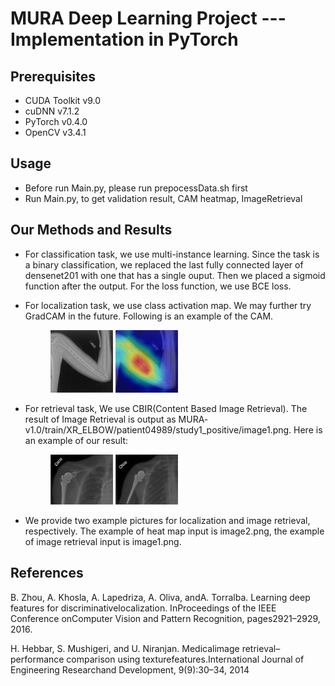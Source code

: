 MURA Deep Learning Project --- Implementation in PyTorch
======
Prerequisites
------
* CUDA Toolkit v9.0
* cuDNN v7.1.2
* PyTorch v0.4.0
* OpenCV v3.4.1


Usage
------
* Before run Main.py, please run prepocessData.sh first
* Run Main.py, to get validation result, CAM heatmap, ImageRetrieval

Our Methods and Results
------
* For classification task, we use multi-instance learning. Since the task is a binary classification, we replaced the last fully connected layer of densenet201 with one that has a single ouput. Then we placed a sigmoid function after the output. For the loss function, we use BCE loss.

* For localization task, we use class activation map. 
  We may further try GradCAM in the future. 
  Following is an example of the CAM.
  <figure class="half">
    <img src="https://github.com/GoAhead106283/MURA_deep_learning/blob/master/image2.png" title="original image" width="100" />
    <img src="https://github.com/GoAhead106283/MURA_deep_learning/blob/master/image2_heatmap.jpg" title="CAM" width="100" />
  </figure>
  
  
* For retrieval task, We use CBIR(Content Based Image Retrieval). The result of Image Retrieval is output as MURA-  v1.0/train/XR_ELBOW/patient04989/study1_positive/image1.png. 
  Here is an example of our result:
  <figure class="half">
    <img src="https://github.com/GoAhead106283/MURA_deep_learning/blob/master/query.png" title="original image" width="100" />
    <img src="https://github.com/GoAhead106283/MURA_deep_learning/blob/master/answer.png" title="CAM" width="100" />
  </figure>
 

* We provide two example pictures for localization and image retrieval, respectively. The example of heat map input is image2.png, the example of image retrieval input is image1.png. 

References
------
B. Zhou, A. Khosla, A. Lapedriza, A. Oliva, andA. Torralba. Learning deep features for discriminativelocalization. InProceedings of the IEEE Conference onComputer Vision and Pattern Recognition, pages2921–2929, 2016.

H. Hebbar, S. Mushigeri, and U. Niranjan. Medicalimage retrieval–performance comparison using texturefeatures.International Journal of Engineering Researchand Development, 9(9):30–34, 2014
